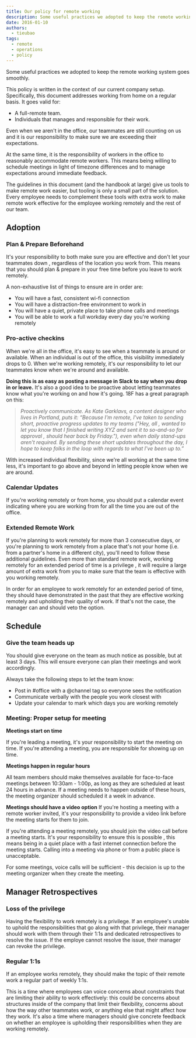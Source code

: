 ```yaml
---
title: Our policy for remote working
description: Some useful practices we adopted to keep the remote working system goes smoothly. This policy is written in the context of our current company setup.
date: 2016-01-10
authors:
  - tieubao
tags:
  - remote
  - operations
  - policy
---
```


Some useful practices we adopted to keep the remote working system goes smoothly.

This policy is written in the context of our current company setup. Specifically, this document addresses working from home on a regular basis. It goes valid for:

- A full-remote team.
- Individuals that manages and responsible for their work.

Even when we aren't in the office, our teammates are still counting on us and it is our responsibility to make sure we are exceeding their expectations.

At the same time, it is the responsibility of workers in the office to reasonably accommodate remote workers. This means being willing to schedule meetings in light of timezone differences and to manage expectations around immediate feedback.

The guidelines in this document (and the handbook at large) give us tools to make remote work easier, but tooling is only a small part of the solution. Every employee needs to complement these tools with extra work to make remote work effective for the employee working remotely and the rest of our team.

## Adoption

### Plan & Prepare Beforehand

It's your responsibility to both make sure you are effective and don't let your teammates down , regardless of the location you work from. This means that you should plan & prepare in your free time before you leave to work remotely.

A non-exhaustive list of things to ensure are in order are:

- You will have a fast, consistent wi-fi connection
- You will have a distraction-free environment to work in
- You will have a quiet, private place to take phone calls and meetings
- You will be able to work a full workday every day you're working remotely

### Pro-active checkins

When we're all in the office, it's easy to see when a teammate is around or available. When an individual is out of the office, this visibility immediately drops to 0. When we're working remotely, it's our responsibility to let our teammates know when we're around and available.

**Doing this is as easy as posting a message in Slack to say when you drop in or leave.**
It's also a good idea to be proactive about letting teammates know what you're working on and how it's going. 18F has a great paragraph on this:

> _Proactively communicate. As Kate Garklavs, a content designer who lives in Portland, puts it: “Because I'm remote, I've taken to sending short, proactive progress updates to my teams ("Hey, all , wanted to let you know that I finished writing XYZ and sent it to so-and-so for approval , should hear back by Friday."), even when daily stand-ups aren't required. By sending these short updates throughout the day, I hope to keep folks in the loop with regards to what I've been up to.”_

With increased individual flexibility, since we're all working at the same time less, it's important to go above and beyond in letting people know when we are around.

### Calendar Updates

If you're working remotely or from home, you should put a calendar event indicating where you are working from for all the time you are out of the office.

### Extended Remote Work

If you're planning to work remotely for more than 3 consecutive days, or you're planning to work remotely from a place that's not your home (i.e. from a partner's home in a different city), you'll need to follow these additional guidelines. Even more than standard remote work, working remotely for an extended period of time is a privilege , it will require a large amount of extra work from you to make sure that the team is effective with you working remotely.

In order for an employee to work remotely for an extended period of time, they should have demonstrated in the past that they are effective working remotely and upholding their quality of work. If that's not the case, the manager can and should veto the option.

## Schedule

### Give the team heads up

You should give everyone on the team as much notice as possible, but at least 3 days. This will ensure everyone can plan their meetings and work accordingly.

Always take the following steps to let the team know:

- Post in #office with a @channel tag so everyone sees the notification
- Communicate verbally with the people you work closest with
- Update your calendar to mark which days you are working remotely

### Meeting: Proper setup for meeting

<!-- synced_block 32ad30fb-9659-4e38-bb96-0f270a4bcf9c -->

**Meetings start on time**

If you're leading a meeting, it's your responsibility to start the meeting on time. If you're attending a meeting, you are responsible for showing up on time.

**Meetings happen in regular hours**

All team members should make themselves available for face-to-face meetings between 10:30am - 1:00p, as long as they are scheduled at least 24 hours in advance. If a meeting needs to happen outside of these hours, the meeting organizer should scheduled it a week in advance.

**Meetings should have a video option**
If you're hosting a meeting with a remote worker invited, it's your responsibility to provide a video link before the meeting starts for them to join.

If you're attending a meeting remotely, you should join the video call before a meeting starts. It's your responsibility to ensure this is possible , this means being in a quiet place with a fast internet connection before the meeting starts. Calling into a meeting via phone or from a public place is unacceptable.

For some meetings, voice calls will be sufficient - this decision is up to the meeting organizer when they create the meeting.

## Manager Retrospectives

### Loss of the privilege

Having the flexibility to work remotely is a privilege. If an employee's unable to uphold the responsibilities that go along with that privilege, their manager should work with them through their 1:1s and dedicated retrospectives to resolve the issue. If the employe cannot resolve the issue, their manager can revoke the privilege.

### Regular 1:1s

If an employee works remotely, they should make the topic of their remote work a regular part of weekly 1:1s.

This is a time where employees can voice concerns about constraints that are limiting their ability to work effectively: this could be concerns about structures inside of the company that limit their flexibility, concerns about how the way other teammates work, or anything else that might affect how they work. It's also a time where managers should give concrete feedback on whether an employee is upholding their responsibilities when they are working remotely.
